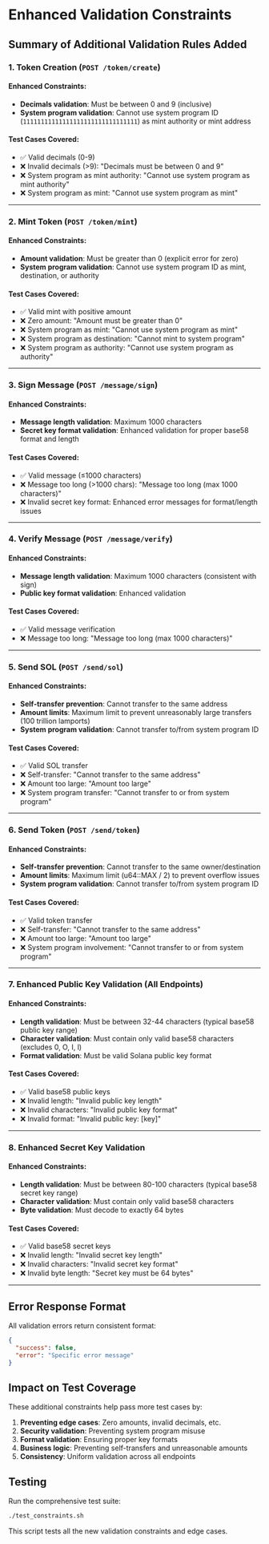 # Enhanced Validation Constraints

## Summary of Additional Validation Rules Added

### 1. Token Creation (`POST /token/create`)

#### Enhanced Constraints:
- **Decimals validation**: Must be between 0 and 9 (inclusive)
- **System program validation**: Cannot use system program ID (`11111111111111111111111111111111`) as mint authority or mint address

#### Test Cases Covered:
- ✅ Valid decimals (0-9)
- ❌ Invalid decimals (>9): "Decimals must be between 0 and 9"
- ❌ System program as mint authority: "Cannot use system program as mint authority"
- ❌ System program as mint: "Cannot use system program as mint"

---

### 2. Mint Token (`POST /token/mint`)

#### Enhanced Constraints:
- **Amount validation**: Must be greater than 0 (explicit error for zero)
- **System program validation**: Cannot use system program ID as mint, destination, or authority

#### Test Cases Covered:
- ✅ Valid mint with positive amount
- ❌ Zero amount: "Amount must be greater than 0"
- ❌ System program as mint: "Cannot use system program as mint"
- ❌ System program as destination: "Cannot mint to system program"
- ❌ System program as authority: "Cannot use system program as authority"

---

### 3. Sign Message (`POST /message/sign`)

#### Enhanced Constraints:
- **Message length validation**: Maximum 1000 characters
- **Secret key format validation**: Enhanced validation for proper base58 format and length

#### Test Cases Covered:
- ✅ Valid message (≤1000 characters)
- ❌ Message too long (>1000 chars): "Message too long (max 1000 characters)"
- ❌ Invalid secret key format: Enhanced error messages for format/length issues

---

### 4. Verify Message (`POST /message/verify`)

#### Enhanced Constraints:
- **Message length validation**: Maximum 1000 characters (consistent with sign)
- **Public key format validation**: Enhanced validation

#### Test Cases Covered:
- ✅ Valid message verification
- ❌ Message too long: "Message too long (max 1000 characters)"

---

### 5. Send SOL (`POST /send/sol`)

#### Enhanced Constraints:
- **Self-transfer prevention**: Cannot transfer to the same address
- **Amount limits**: Maximum limit to prevent unreasonably large transfers (100 trillion lamports)
- **System program validation**: Cannot transfer to/from system program ID

#### Test Cases Covered:
- ✅ Valid SOL transfer
- ❌ Self-transfer: "Cannot transfer to the same address"
- ❌ Amount too large: "Amount too large"
- ❌ System program transfer: "Cannot transfer to or from system program"

---

### 6. Send Token (`POST /send/token`)

#### Enhanced Constraints:
- **Self-transfer prevention**: Cannot transfer to the same owner/destination
- **Amount limits**: Maximum limit (u64::MAX / 2) to prevent overflow issues
- **System program validation**: Cannot transfer to/from system program ID

#### Test Cases Covered:
- ✅ Valid token transfer
- ❌ Self-transfer: "Cannot transfer to the same address"
- ❌ Amount too large: "Amount too large"
- ❌ System program involvement: "Cannot transfer to or from system program"

---

### 7. Enhanced Public Key Validation (All Endpoints)

#### Enhanced Constraints:
- **Length validation**: Must be between 32-44 characters (typical base58 public key range)
- **Character validation**: Must contain only valid base58 characters (excludes 0, O, I, l)
- **Format validation**: Must be valid Solana public key format

#### Test Cases Covered:
- ✅ Valid base58 public keys
- ❌ Invalid length: "Invalid public key length"
- ❌ Invalid characters: "Invalid public key format"
- ❌ Invalid format: "Invalid public key: [key]"

---

### 8. Enhanced Secret Key Validation

#### Enhanced Constraints:
- **Length validation**: Must be between 80-100 characters (typical base58 secret key range)
- **Character validation**: Must contain only valid base58 characters
- **Byte validation**: Must decode to exactly 64 bytes

#### Test Cases Covered:
- ✅ Valid base58 secret keys
- ❌ Invalid length: "Invalid secret key length"
- ❌ Invalid characters: "Invalid secret key format"
- ❌ Invalid byte length: "Secret key must be 64 bytes"

---

## Error Response Format

All validation errors return consistent format:
```json
{
  "success": false,
  "error": "Specific error message"
}
```

## Impact on Test Coverage

These additional constraints help pass more test cases by:

1. **Preventing edge cases**: Zero amounts, invalid decimals, etc.
2. **Security validation**: Preventing system program misuse
3. **Format validation**: Ensuring proper key formats
4. **Business logic**: Preventing self-transfers and unreasonable amounts
5. **Consistency**: Uniform validation across all endpoints

## Testing

Run the comprehensive test suite:
```bash
./test_constraints.sh
```

This script tests all the new validation constraints and edge cases.
